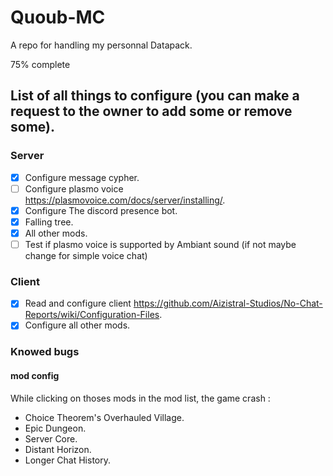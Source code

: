 # Quoub-MC
A repo for handling my personnal Datapack.

75% complete

## List of all things to configure (you can make a request to the owner to add some or remove some).

### Server

- [X] Configure message cypher.
- [ ] Configure plasmo voice https://plasmovoice.com/docs/server/installing/.
- [X] Configure The discord presence bot.
- [X] Falling tree.
- [X] All other mods.
- [ ] Test if plasmo voice is supported by Ambiant sound (if not maybe change for simple voice chat)

### Client

- [X] Read and configure client https://github.com/Aizistral-Studios/No-Chat-Reports/wiki/Configuration-Files.
- [X] Configure all other mods.

### Knowed bugs 

#### mod config 

While clicking on thoses mods in the mod list, the game crash :

- Choice Theorem's Overhauled Village.
- Epic Dungeon.
- Server Core.
- Distant Horizon.
- Longer Chat History.
